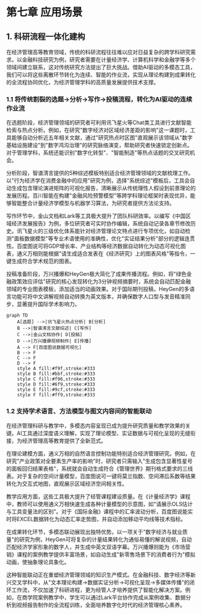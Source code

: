 # 第七章 应用场景

## **1. 科研流程一体化建构**

在经济管理高等教育领域，传统的科研流程往往难以应对日益复杂的跨学科研究需求。以金融科技研究为例，研究者需要在计量经济学、计算机科学和金融学等多个领域间建立联系，这对传统研究方法提出了巨大挑战。借助AI驱动的多模态工具，我们可以将这些离散环节转化为连续、智能的作业流，实现从理论构建到成果转化的全流程协同优化，为经济管理学科的高质量发展提供技术支撑。

### 1.1 将传统割裂的选题→分析→写作→投稿流程，转化为AI驱动的连续作业流

在选题阶段，经济管理领域的研究者可利用讯飞星火等Chat类工具进行文献智能检索与热点分析。例如，在研究"数字经济对区域经济差距的影响"这一课题时，工具能够自动分析近五年相关文献，通过"研究热点时区图"直观展示该领域从"数字基础设施建设"到"数字鸿沟治理"的研究脉络演变，帮助研究者快速锁定创新点。对于管理学科，系统还能识别"数字化转型"、"智能制造"等热点话题的交叉研究机会。

分析阶段，智谱清言提供的5种综述模板特别适合经济管理领域的文献梳理工作。以"行为经济学在消费金融中的应用"研究为例，选择"系统综述"模板后，工具会自动生成包含理论演进矩阵的可视化报告，清晰展示从传统理性人假设到前景理论的发展历程。百川智能在构建"金融风险预警模型"等跨学科理论框架时表现优异，能够智能整合计量经济学模型与机器学习算法，为研究者提供方法论支持。

写作环节中，金山文档和Lark等工具极大提升了团队科研效率。以编写《中国区域经济发展报告》为例，多位研究者可实时协作编辑，系统自动记录各章节修改历史。讯飞星火的三级优化体系能针对经济管理论文特点进行专项优化，如自动检测"面板数据模型"等专业术语使用的准确性，优化"实证结果分析"部分的逻辑连贯性。百度图说可将GDP增长率、产业结构等经济数据自动转化为动态可视化图表，通义万相则能根据"请生成适合发表在《经济研究》上的图表风格"等指令，一键生成符合学术规范的图表。

投稿准备阶段，万兴播爆和HeyGen极大简化了成果传播流程。例如，将"绿色金融政策效应评估"研究的核心发现转化为3分钟视频摘要时，系统会自动匹配金融领域的专业图表模板，添加适当的动画效果。对于国际期刊投稿，HeyGen的多语言功能可将中文讲解视频自动转换为英文版本，并确保数字人口型与发音精准同步，显著提升国际学术影响力。

```mermaid
graph TD
    A[选题] -->|讯飞星火热点分析| B[分析]
    B -->|智谱清言文献综述| C[写作] 
    C -->|金山文档协作| D[投稿]
    D -->|万兴播爆视频制作| E[传播]
    A --> F[百度图说数据可视化]
    B --> F
    C --> F
    D --> F
    style A fill:#f9f,stroke:#333
    style B fill:#bbf,stroke:#333
    style C fill:#f96,stroke:#333
    style D fill:#6f9,stroke:#333
    style E fill:#9cf,stroke:#333
    style F fill:#ff9,stroke:#333
```

### 1.2 支持学术语言、方法模型与图文内容间的智能联动

在经济管理科研与教学中，多模态内容呈现已成为提升研究质量和教学效果的关键。AI工具通过深度语义理解，实现了理论模型、实证数据与可视化呈现的无缝衔接，为经济管理高等教育提供了全新范式。

在理论建模方面，通义万相的自然语言控制功能特别适合经济管理研究。例如，在研究"产业政策对全要素生产率的影响"时，研究者只需输入"生成包含显著性星号的面板回归结果表格"，系统就会自动生成符合《管理世界》期刊格式要求的三线表。对于复杂的空间计量模型，百度图说可一键将莫兰指数、空间滞后系数等结果转化为交互式地图，直观展示区域经济空间相关性。

教学应用方面，这些工具极大提升了经管课程建设质量。在《计量经济学》课程中，教师可以使用通义万相快速生成各种计量模型的示意图，如"请展示OLS估计与工具变量法的区别"。对于《国际金融》课程中的汇率波动分析，百度图说能实时将EXCEL数据转化为动态汇率走势图，并自动添加移动平均线等技术指标。

在成果转化环节，多模态联动展现出独特优势。以一项关于"数字经济与就业质量"的研究为例，HeyGen可将复杂的计量结果转化为通俗易懂的解说视频，自动匹配经济学家形象的数字人，并生成中英文双语字幕。万兴播爆则能为《市场营销》课程的案例教学提供丰富场景，如自动生成"新零售场景下的消费者行为"模拟动画，使抽象理论具象化。

这种智能联动正在重塑经济管理领域的知识生产模式。在金融科技、数字经济等新兴交叉学科中，从"文本理论构建→数据实证分析→可视化呈现→多媒体传播"的闭环工作流，不仅加速了科研进程，更为经管人才培养提供了智能化解决方案。例如，在商学院案例教学中，学生可以通过Lark平台协作完成从案例收集、数据分析到视频报告制作的全流程训练，全面培养数字化时代的经济管理核心素养。
